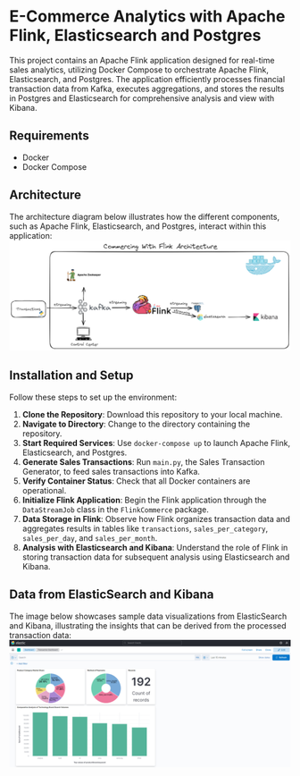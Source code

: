 # E-Commerce Analytics with Apache Flink, Elasticsearch and Postgres

This project contains an Apache Flink application designed for real-time sales analytics, utilizing Docker Compose to orchestrate Apache Flink, Elasticsearch, and Postgres. 
The application efficiently processes financial transaction data from Kafka, executes aggregations, and stores the results in Postgres and Elasticsearch for comprehensive analysis and view with Kibana.

## Requirements
- Docker
- Docker Compose

## Architecture
The architecture diagram below illustrates how the different components, such as Apache Flink, Elasticsearch, and Postgres, interact within this application:
![System Architecture.png](imgs/CommercingWithFlinkArchitecture.png)

## Installation and Setup
Follow these steps to set up the environment:
1. **Clone the Repository**: Download this repository to your local machine.
2. **Navigate to Directory**: Change to the directory containing the repository.
3. **Start Required Services**: Use `docker-compose up` to launch Apache Flink, Elasticsearch, and Postgres.
4. **Generate Sales Transactions**: Run `main.py`, the Sales Transaction Generator, to feed sales transactions into Kafka.
5. **Verify Container Status**: Check that all Docker containers are operational.
6. **Initialize Flink Application**: Begin the Flink application through the `DataStreamJob` class in the `FlinkCommerce` package.
7. **Data Storage in Flink**: Observe how Flink organizes transaction data and aggregates results in tables like `transactions`, `sales_per_category`, `sales_per_day`, and `sales_per_month`.
8. **Analysis with Elasticsearch and Kibana**: Understand the role of Flink in storing transaction data for subsequent analysis using Elasticsearch and Kibana.

## Data from ElasticSearch and Kibana
The image below showcases sample data visualizations from ElasticSearch and Kibana, illustrating the insights that can be derived from the processed transaction data:
![data](imgs/esData.PNG)

